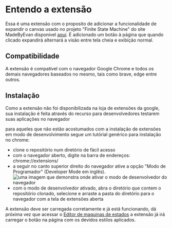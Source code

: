 # Entendo a extensão

Essa é uma extensão com o proposito de adicionar a funcionalidade de expandir o canvas usado no projeto "Finite State Machine" do site MadeByEvan disponível [aqui](http://madebyevan.com/fsm/). É adicionado um botão à página que quando clicado expandirá alternará a visão entre tela cheia e exibição normal.

## Compatibilidade

A extensão é compatível com o navegador Google Chrome e todos os demais navegadores baseados no mesmo, tais como brave, edge entre outros.

## Instalação

Como a extensão não foi disponibilizada na loja de extensões da google, sua instalação é feita através do recurso para desenvolvedores testarem suas aplicações no navegador

para aqueles que não estão acostumados com a instalação de extensões em modo de desenvolvimento segue um tutórial genérico para instalação no chrome:

- clone o repositório num diretório de fácil acesso
- com o navegador aberto, digite na barra de endereços: chrome://extensions/
- a seguir no canto superior direito do navegador ative a opção "Modo de Programador" \(Developer Mode em inglês\).
![uma imagem que demonstra onde ativar o modo de desenvolvedor do navegador](https://github.com/JulCzar/ProjectTemplate-ReactRedux/blob/main/samples/activateDevMode.png?raw=true)
- com o modo de desenvolvedor ativado, abra o diretório que contem o repositório clonado, selecione e arraste a pasta do diretório para o navegador com a tela de extensões aberta

A extensão deve ser carregada corretamente e já está funcionando, dá próxima vez que acessar o [Editor de maquinas de estados](http://madebyevan.com/fsm/) a extensão já irá carregar o botão na página com os devidos estilos aplicados.
